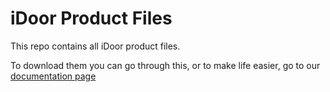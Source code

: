 # iDoor Product Files
This repo contains all iDoor product files.

To download them you can go through this, or to make life easier, go to our [documentation page](https://idoortechnologies.ddns.net/docs/download/)
